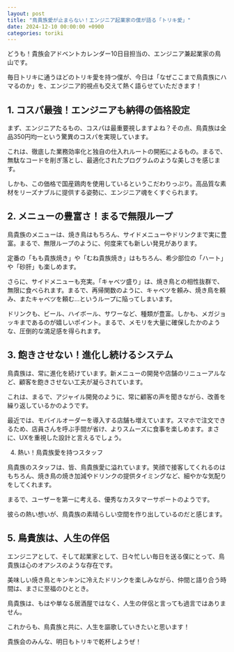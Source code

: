 ```yaml
---
layout: post
title: "鳥貴族愛が止まらない！エンジニア起業家の僕が語る「トリキ愛」"
date: 2024-12-10 00:00:00 +0900
categories: toriki
---
```



どうも！貴族会アドベントカレンダー10日目担当の、エンジニア兼起業家の鳥山です。

毎日トリキに通うほどのトリキ愛を持つ僕が、今日は「なぜここまで鳥貴族にハマるのか」を、エンジニア的視点も交えて熱く語らせていただきます！

## 1. コスパ最強！エンジニアも納得の価格設定

まず、エンジニアたるもの、コスパは最重要視しますよね？その点、鳥貴族は全品350円均一という驚異のコスパを実現しています。

これは、徹底した業務効率化と独自の仕入れルートの開拓によるもの。まるで、無駄なコードを削ぎ落とし、最適化されたプログラムのような美しさを感じます。

しかも、この価格で国産鶏肉を使用しているというこだわりっぷり。高品質な素材をリーズナブルに提供する姿勢に、エンジニア魂をくすぐられます。

## 2. メニューの豊富さ！まるで無限ループ

鳥貴族のメニューは、焼き鳥はもちろん、サイドメニューやドリンクまで実に豊富。まるで、無限ループのように、何度来ても新しい発見があります。

定番の「もも貴族焼き」や「むね貴族焼き」はもちろん、希少部位の「ハート」や「砂肝」も楽しめます。

さらに、サイドメニューも充実。「キャベツ盛り」は、焼き鳥との相性抜群で、無限に食べられます。まるで、再帰関数のように、キャベツを頼み、焼き鳥を頼み、またキャベツを頼む…というループに陥ってしまいます。

ドリンクも、ビール、ハイボール、サワーなど、種類が豊富。しかも、メガジョッキまであるのが嬉しいポイント。まるで、メモリを大量に確保したかのような、圧倒的な満足感を得られます。

## 3. 飽きさせない！進化し続けるシステム

鳥貴族は、常に進化を続けています。新メニューの開発や店舗のリニューアルなど、顧客を飽きさせない工夫が凝らされています。

これは、まるで、アジャイル開発のように、常に顧客の声を聞きながら、改善を繰り返しているかのようです。

最近では、モバイルオーダーを導入する店舗も増えています。スマホで注文できるため、店員さんを呼ぶ手間が省け、よりスムーズに食事を楽しめます。まさに、UXを重視した設計と言えるでしょう。

4. 熱い！鳥貴族愛を持つスタッフ

鳥貴族のスタッフは、皆、鳥貴族愛に溢れています。笑顔で接客してくれるのはもちろん、焼き鳥の焼き加減やドリンクの提供タイミングなど、細やかな気配りをしてくれます。

まるで、ユーザーを第一に考える、優秀なカスタマーサポートのようです。

彼らの熱い想いが、鳥貴族の素晴らしい空間を作り出しているのだと感じます。

## 5. 鳥貴族は、人生の伴侶

エンジニアとして、そして起業家として、日々忙しい毎日を送る僕にとって、鳥貴族は心のオアシスのような存在です。

美味しい焼き鳥とキンキンに冷えたドリンクを楽しみながら、仲間と語り合う時間は、まさに至福のひととき。

鳥貴族は、もはや単なる居酒屋ではなく、人生の伴侶と言っても過言ではありません。

これからも、鳥貴族と共に、人生を謳歌していきたいと思います！

貴族会のみんな、明日もトリキで乾杯しようぜ！